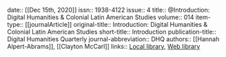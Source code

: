 date:: [[Dec 15th, 2020]]
issn:: 1938-4122
issue:: 4
title:: @Introduction: Digital Humanities & Colonial Latin American Studies
volume:: 014
item-type:: [[journalArticle]]
original-title:: Introduction: Digital Humanities & Colonial Latin American Studies
short-title:: Introduction
publication-title:: Digital Humanities Quarterly
journal-abbreviation:: DHQ
authors:: [[Hannah Alpert-Abrams]], [[Clayton McCarl]]
links:: [Local library](zotero://select/groups/2386895/items/895H3RYD), [Web library](https://www.zotero.org/groups/2386895/items/895H3RYD)
